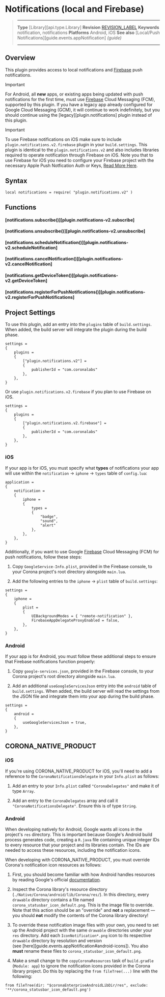 # Notifications (local and Firebase)

> --------------------- ------------------------------------------------------------------------------------------
> __Type__				[Library][api.type.Library]
> __Revision__			[REVISION_LABEL](REVISION_URL)
> __Keywords__			notification, notifications
> __Platforms__			Android, iOS
> __See also__			[Local/Push Notifications][guide.events.appNotification] _(guide)_
> --------------------- ------------------------------------------------------------------------------------------


## Overview

This plugin provides access to local notifications and [Firebase](https://firebase.google.com) push notifications.

<div class="guide-notebox-imp">
<div class="notebox-title-imp">Important</div>

For Android, all __new__ apps, or existing apps being updated with push notifications for the first time, must use <nobr>[Firebase](https://firebase.google.com/) Cloud Messaging (FCM)</nobr>, supported by this plugin. If you have a legacy app already configured for <nobr>Google Cloud Messaging (GCM)</nobr>, it will continue to work indefinitely, but you should continue using the [legacy][plugin.notifications] plugin instead of this plugin.

</div>


<div class="guide-notebox-imp">
<div class="notebox-title-imp">Important</div>

To use Firebase notifications on iOS make sure to include `plugin.notifications.v2.firebase` plugin in your `build.settings`. This plugin is identical to the `plugin.notifications.v2` and also includes libraries required to operate notification through Firebase on iOS. Note you that to use Firebase for iOS you need to configure your Firebase project with the necessary Apple Push Notfication Auth or Keys, [Read More Here](https://firebase.google.com/docs/cloud-messaging/ios/client#upload_your_apns_authentication_key). 

</div>




## Syntax

	local notifications = require( "plugin.notifications.v2" )


## Functions

#### [notifications.subscribe()][plugin.notifications-v2.subscribe]

#### [notifications.unsubscribe()][plugin.notifications-v2.unsubscribe]

#### [notifications.scheduleNotification()][plugin.notifications-v2.scheduleNotification]

#### [notifications.cancelNotification()][plugin.notifications-v2.cancelNotification]

#### [notifications.getDeviceToken()][plugin.notifications-v2.getDeviceToken]

#### [notifications.registerForPushNotifications()][plugin.notifications-v2.registerForPushNotifications]


## Project Settings

To use this plugin, add an entry into the `plugins` table of `build.settings`. When added, the build server will integrate the plugin during the build phase.

``````{ brush="lua" gutter="false" first-line="1" highlight="[5,6,7,8]" }
settings =
{
	plugins =
	{
		["plugin.notifications.v2"] =
		{
			publisherId = "com.coronalabs"
		},
	},
}
``````

Or use `plugin.notifications.v2.firebase` if you plan to use Firebase on iOS.

``````{ brush="lua" gutter="false" first-line="1" highlight="[5,6,7,8]" }
settings =
{
	plugins =
	{
		["plugin.notifications.v2.firebase"] =
		{
			publisherId = "com.coronalabs"
		},
	},
}
``````

### iOS

If your app is for iOS, you must specify what __types__ of notifications your app will use within the <nobr>`notification` &rarr; `iphone` &rarr; `types`</nobr> table of `config.lua`:

``````{ brush="lua" gutter="false" first-line="1" highlight="[9,10,11]" }
application =
{
	notification =
	{
		iphone =
		{
			types =
			{
				"badge",
				"sound",
				"alert"
			},
		},
	},
}
``````

Additionally, if you want to use Google <nobr>[Firebase](https://firebase.google.com) Cloud Messaging (FCM)</nobr> for push notifications, follow these steps:

1. Copy `GoogleService-Info.plist`, provided in the Firebase console, to your Corona project's root directory alongside `main.lua`.

2. Add the following entries to the <nobr>`iphone` &rarr; `plist`</nobr> table of `build.settings`:

<div class="code-indent">

``````{ brush="lua" gutter="false" first-line="1" highlight="[7,8]" }
settings =
{
	iphone =
	{
		plist =
		{
			UIBackgroundModes = { "remote-notification" },
			FirebaseAppDelegateProxyEnabled = false,
		},
	},
}
``````

</div>

### Android

If your app is for Android, you must follow these additional steps to ensure that Firebase notifications function properly:

1. Copy <nobr>`google-services.json`</nobr>, provided in the Firebase console, to your Corona project's root directory alongside `main.lua`.

2. Add an additional `useGoogleServicesJson` entry into the `android` table of `build.settings`. When added, the build server will read the settings from the JSON file and integrate them into your app during the build phase.

<div class="code-indent">

``````{ brush="lua" gutter="false" first-line="1" highlight="[5]" }
settings =
{
	android =
	{
		useGoogleServicesJson = true,
	},
}
``````

</div>


## CORONA_NATIVE_PRODUCT

### iOS

If you're using CORONA_NATIVE_PRODUCT for iOS, you'll need to add a reference to the `CoronaNotificationsDelegate` in your `Info.plist` as follows:

1. Add an entry to your `Info.plist` called `"CoronaDelegates"` and make it of type `Array`.

2. Add an entry to the `CoronaDelegates` array and call it `"CoronaNotificationsDelegate"`. Ensure this is of type `String`.

### Android

When developing natively for Android, Google wants all icons in the project's `res` directory. This is important because Google's Android build process generates code, creating a `R.java` file containing unique integer IDs to every resource that your project and its libraries contain. The IDs are needed to access these resources, including the notification icons.

When developing with CORONA_NATIVE_PRODUCT, you must override Corona's notification icon resources as follows:

1. First, you should become familiar with how Android handles resources by reading Google's official [documentation](http://developer.android.com/guide/topics/resources/overview.html).

2. Inspect the Corona library's resource directory (`./Native/Corona/android/lib/Corona/res/`). In this directory, every `drawable` directory contains a file named `corona_statusbar_icon_default.png`. This is the image file to override. Note that this action should be an "override" and __not__ a replacement&nbsp;&mdash; you should __not__ modify the contents of the Corona library directory!

3. To override these notification image files with your own, you need to set up the Android project with the same `drawable` directories under your `res` directory. Add each `IconNotification*.png` icon to its respective `drawable` directory by resolution and version <nobr>(see [here][guide.events.appNotification#android-icons])</nobr>. You also __must__ rename these files to `corona_statusbar_icon_default.png`.

4. Make a small change to the `copyCoronaResources` task of <nobr>`build.gradle` (`Module: app`)</nobr> to ignore the notification icons provided in the Corona library project. Do this by replacing the <nobr>`from fileTree(...)`</nobr> line with the following:

<div class="code-indent">

``````
from fileTree(dir: "$coronaEnterpriseAndroidLibDir/res", exclude: '**/corona_statusbar_icon_default.png')
``````

</div>
